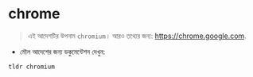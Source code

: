 # chrome

> এই আদেশটির উপনাম `chromium`।
> আরও তথ্যের জন্য: <https://chrome.google.com>.

- মৌল আদেশের জন্য ডকুমেন্টেশন দেখুন:

`tldr chromium`
